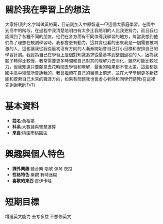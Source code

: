 # 關於我在學習上的想法
大家好!我的名字叫做黃裕蓁，目前剛加入中原智運一甲這個大家庭學習。在國中到高中的階段，在過程中我清楚地明白有太多比我聰明的人比我更努力，而且我也認識到了各種不同的朋友，他們在各方面有不同值得我學習的地方，每當我想到他們為了理想在規劃學習時，我都會更有動力，這其實也看的出來我是一個需要被刺激的人，這也讓我從我從最初沒有方向的人漸漸開始會自己訂小目標和安排自己的學習計劃。我認為自己在學習上是個對知識追求從最基本到整個過程的人，因為我腦子轉得比較慢，我常需要更多時間和自己對其的理解力去消化，雖然可能比較吃力，但我知道只要願意去花時間去學習和瞭解，最後的結果都不會太差，這些都是國中高中經驗所告訴我的。我會繼續在自己的目標上前進，並在大學學到更多新技能和摸索自己未來的職涯方向，如果有問題我也會虛心老師和同學們請教(在這裡先謝謝老師TvT)
# 基本資料
- **姓名**:黃裕蓁
- **科系**:大數據與智慧運算
- **來自**:桃園市桃園區
# 興趣與個人特色
- **課外興趣**:聽音樂 唱歌 彈琴 夜跑
- **性格特色**:樂觀 有時迷糊
- **喜歡的東西**:吉伊卡哇
# 短期目標
增進英文能力 去考多益 不想修英文


  

